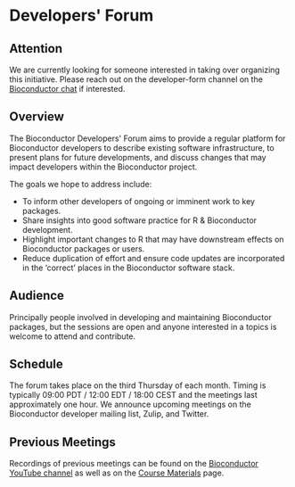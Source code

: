 # Developers' Forum

## Attention

We are currently looking for someone interested in taking over organizing this
initiative. Please reach out on the developer-form channel on the [Bioconductor
chat](https://chat.bioconductor.org/) if interested.

## Overview

The Bioconductor Developers' Forum aims to provide a regular platform for Bioconductor developers to describe existing software infrastructure, to present plans for future developments, and discuss changes that may impact developers within the Bioconductor project.

The goals we hope to address include:

- To inform other developers of ongoing or imminent work to key packages.
- Share insights into good software practice for R & Bioconductor development.
- Highlight important changes to R that may have downstream effects on Bioconductor
packages or users.
- Reduce duplication of effort and ensure code updates are incorporated in the ‘correct’
places in the Bioconductor software stack.

## Audience

Principally people involved in developing and maintaining Bioconductor packages, but the sessions are open and anyone interested in a topics is welcome to attend and contribute. 

## Schedule

The forum takes place on the third Thursday of each month. Timing is typically 09:00 PDT / 12:00 EDT / 18:00 CEST and the meetings last approximately one hour. We announce upcoming meetings on the Bioconductor developer mailing list, Zulip, and Twitter.

## Previous Meetings

Recordings of previous meetings can be found on the [Bioconductor YouTube channel](https://www.youtube.com/playlist?list=PLdl4u5ZRDMQQLMupAtEzm2y4gUIUm_1n6) as well as on the [Course Materials](https://bioconductor.org/help/course-materials/) page.